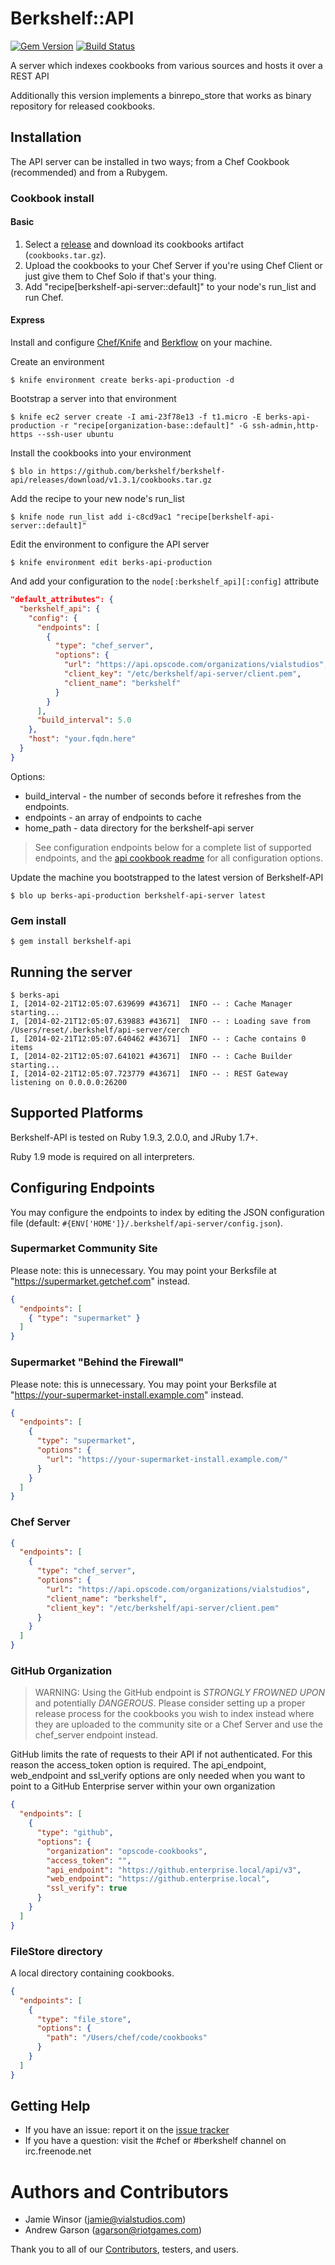 # Berkshelf::API
[![Gem Version](https://badge.fury.io/rb/berkshelf-api.png)](http://badge.fury.io/rb/berkshelf-api)
[![Build Status](https://secure.travis-ci.org/berkshelf/berkshelf-api.png?branch=master)](http://travis-ci.org/berkshelf/berkshelf-api)

A server which indexes cookbooks from various sources and hosts it over a REST API

Additionally this version implements a binrepo_store that works as binary repository for released cookbooks.

## Installation

The API server can be installed in two ways; from a Chef Cookbook (recommended) and from a Rubygem.

### Cookbook install

#### Basic

1. Select a [release](https://github.com/berkshelf/berkshelf-api/releases) and download its cookbooks artifact (`cookbooks.tar.gz`).
2. Upload the cookbooks to your Chef Server if you're using Chef Client or just give them to Chef Solo if that's your thing.
3. Add "recipe[berkshelf-api-server::default]" to your node's run_list and run Chef.

#### Express

Install and configure [Chef/Knife](https://github.com/opscode/chef) and [Berkflow](https://github.com/reset/berkflow) on your machine.

Create an environment

    $ knife environment create berks-api-production -d

Bootstrap a server into that environment

    $ knife ec2 server create -I ami-23f78e13 -f t1.micro -E berks-api-production -r "recipe[organization-base::default]" -G ssh-admin,http-https --ssh-user ubuntu

Install the cookbooks into your environment

    $ blo in https://github.com/berkshelf/berkshelf-api/releases/download/v1.3.1/cookbooks.tar.gz

Add the recipe to your new node's run_list

    $ knife node run_list add i-c8cd9ac1 "recipe[berkshelf-api-server::default]"

Edit the environment to configure the API server

    $ knife environment edit berks-api-production

And add your configuration to the `node[:berkshelf_api][:config]` attribute

```json
"default_attributes": {
  "berkshelf_api": {
    "config": {
      "endpoints": [
        {
          "type": "chef_server",
          "options": {
            "url": "https://api.opscode.com/organizations/vialstudios",
            "client_key": "/etc/berkshelf/api-server/client.pem",
            "client_name": "berkshelf"
          }
        }
      ],
      "build_interval": 5.0
    },
    "host": "your.fqdn.here"
  }
}
```

Options:

  * build_interval - the number of seconds before it refreshes from the endpoints.
  * endpoints - an array of endpoints to cache
  * home_path - data directory for the berkshelf-api server

> See configuration endpoints below for a complete list of supported endpoints, and the [api cookbook readme](https://github.com/berkshelf/berkshelf-api/tree/master/cookbook) for all configuration options.

Update the machine you bootstrapped to the latest version of Berkshelf-API

    $ blo up berks-api-production berkshelf-api-server latest

### Gem install

    $ gem install berkshelf-api

## Running the server

    $ berks-api
    I, [2014-02-21T12:05:07.639699 #43671]  INFO -- : Cache Manager starting...
    I, [2014-02-21T12:05:07.639883 #43671]  INFO -- : Loading save from /Users/reset/.berkshelf/api-server/cerch
    I, [2014-02-21T12:05:07.640462 #43671]  INFO -- : Cache contains 0 items
    I, [2014-02-21T12:05:07.641021 #43671]  INFO -- : Cache Builder starting...
    I, [2014-02-21T12:05:07.723779 #43671]  INFO -- : REST Gateway listening on 0.0.0.0:26200

## Supported Platforms

Berkshelf-API is tested on Ruby 1.9.3, 2.0.0, and JRuby 1.7+.

Ruby 1.9 mode is required on all interpreters.

## Configuring Endpoints

You may configure the endpoints to index by editing the JSON configuration file (default: `#{ENV['HOME']}/.berkshelf/api-server/config.json`).

### Supermarket Community Site

Please note: this is unnecessary. You may point your Berksfile at "https://supermarket.getchef.com" instead.

```json
{
  "endpoints": [
    { "type": "supermarket" }
  ]
}
```

### Supermarket "Behind the Firewall"

Please note: this is unnecessary. You may point your Berksfile at "https://your-supermarket-install.example.com" instead.


```json
{
  "endpoints": [
    {
      "type": "supermarket",
      "options": {
        "url": "https://your-supermarket-install.example.com/"
      }
    }
  ]
}
```

### Chef Server

```json
{
  "endpoints": [
    {
      "type": "chef_server",
      "options": {
        "url": "https://api.opscode.com/organizations/vialstudios",
        "client_name": "berkshelf",
        "client_key": "/etc/berkshelf/api-server/client.pem"
      }
    }
  ]
}
```

### GitHub Organization

> WARNING: Using the GitHub endpoint is *STRONGLY FROWNED UPON* and potentially *DANGEROUS*. Please consider setting up a proper release process for the cookbooks you wish to index instead where they are uploaded to the community site or a Chef Server and use the chef_server endpoint instead.

GitHub limits the rate of requests to their API if not authenticated. For this reason the access_token option
is required. The api_endpoint, web_endpoint and ssl_verify options are only needed when you want to point to
a GitHub Enterprise server within your own organization

```json
{
  "endpoints": [
    {
      "type": "github",
      "options": {
        "organization": "opscode-cookbooks",
        "access_token": "",
        "api_endpoint": "https://github.enterprise.local/api/v3",
        "web_endpoint": "https://github.enterprise.local",
        "ssl_verify": true
      }
    }
  ]
}
```

### FileStore directory

A local directory containing cookbooks.

```json
{
  "endpoints": [
    {
      "type": "file_store",
      "options": {
        "path": "/Users/chef/code/cookbooks"
      }
    }
  ]
}
```

## Getting Help

* If you have an issue: report it on the [issue tracker](https://github.com/berkshelf/berkshelf/issues)
* If you have a question: visit the #chef or #berkshelf channel on irc.freenode.net

# Authors and Contributors

* Jamie Winsor (<jamie@vialstudios.com>)
* Andrew Garson (<agarson@riotgames.com>)

Thank you to all of our [Contributors](https://github.com/berkshelf/berkshelf-api/graphs/contributors), testers, and users.
